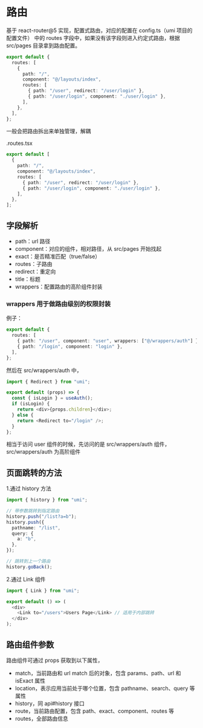 # 路由

基于 react-router@5 实现，配置式路由，对应的配置在 config.ts（umi 项目的配置文件） 中的 routes 字段中，如果没有该字段则进入约定式路由，根据 src/pages 目录拿到路由配置。

```ts
export default {
  routes: [
    {
      path: "/",
      component: "@/layouts/index",
      routes: [
        { path: "/user", redirect: "/user/login" },
        { path: "/user/login", component: "./user/login" },
      ],
    },
  ],
};
```

一般会把路由拆出来单独管理，解耦

.routes.tsx

```ts
export default [
  {
    path: "/",
    component: "@/layouts/index",
    routes: [
      { path: "/user", redirect: "/user/login" },
      { path: "/user/login", component: "./user/login" },
    ],
  },
];
```

## 字段解析

- path：url 路径
- component：对应的组件，相对路径，从 src/pages 开始找起
- exact：是否精准匹配（true/false）
- routes：子路由
- redirect：重定向
- title：标题
- wrappers：配置路由的高阶组件封装

### wrappers 用于做路由级别的权限封装

例子：

```ts
export default {
  routes: [
    { path: "/user", component: "user", wrappers: ["@/wrappers/auth"] },
    { path: "/login", component: "login" },
  ],
};
```

然后在 src/wrappers/auth 中，

```ts
import { Redirect } from "umi";

export default (props) => {
  const { isLogin } = useAuth();
  if (isLogin) {
    return <div>{props.children}</div>;
  } else {
    return <Redirect to="/login" />;
  }
};
```

相当于访问 user 组件的时候，先访问的是 src/wrappers/auth 组件，src/wrappers/auth 为高阶组件

## 页面跳转的方法

1.通过 history 方法

```ts
import { history } from "umi";

// 带参数跳转到指定路由
history.push("/list?a=b");
history.push({
  pathname: "/list",
  query: {
    a: "b",
  },
});

// 跳转到上一个路由
history.goBack();
```

2.通过 Link 组件

```ts
import { Link } from "umi";

export default () => (
  <div>
    <Link to="/users">Users Page</Link> // 适用于内部跳转
  </div>
);
```

## 路由组件参数

路由组件可通过 props 获取到以下属性，

- match，当前路由和 url match 后的对象，包含 params、path、url 和 isExact 属性
- location，表示应用当前处于哪个位置，包含 pathname、search、query 等属性
- history，同 api#history 接口
- route，当前路由配置，包含 path、exact、component、routes 等
- routes，全部路由信息

